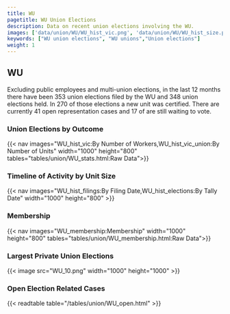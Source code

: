 ```yaml
---
title: WU
pagetitle: WU Union Elections
description: Data on recent union elections involving the WU.
images: ['data/union/WU/WU_hist_vic.png', 'data/union/WU/WU_hist_size.png', 'data/union/WU/WU_10.png']
keywords: ["WU union elections", "WU unions","Union elections"]
weight: 1
---
```

##  WU

Excluding public employees and multi-union elections, in the last 12 months there have been 353 union elections filed by the WU and 348 union elections held. In 270 of those elections a new unit was certified. There are currently 41 open representation cases and 17 of are still waiting to vote.

### Union Elections by Outcome
{{< nav images="WU_hist_vic:By Number of Workers,WU_hist_vic_union:By Number of Units" width="1000" height="800" tables="tables/union/WU_stats.html:Raw Data">}}

### Timeline of Activity by Unit Size
{{< nav images="WU_hist_filings:By Filing Date,WU_hist_elections:By Tally Date" width="1000" height="800" >}}

### Membership
{{< nav images="WU_membership:Membership" width="1000" height="800" tables="tables/union/WU_membership.html:Raw Data">}}

### Largest Private Union Elections
{{< image src="WU_10.png" width="1000" height="1000"  >}}

### Open Election Related Cases
{{< readtable table="/tables/union/WU_open.html" >}}

